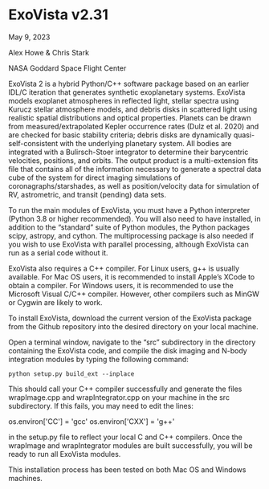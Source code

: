 # ExoVista v2.31

May 9, 2023

Alex Howe & Chris Stark

NASA Goddard Space Flight Center

ExoVista 2 is a hybrid Python/C++ software package based on an earlier IDL/C iteration that generates synthetic exoplanetary systems. ExoVista models exoplanet atmospheres in reflected light, stellar spectra using Kurucz stellar atmosphere models, and debris disks in scattered light using realistic spatial distributions and optical properties. Planets can be drawn from measured/extrapolated Kepler occurrence rates (Dulz et al. 2020) and are checked for basic stability criteria; debris disks are dynamically quasi-self-consistent with the underlying planetary system. All bodies are integrated with a Bulirsch-Stoer integrator to determine their barycentric velocities, positions, and orbits. The output product is a multi-extension fits file that contains all of the information necessary to generate a spectral data cube of the system for direct imaging simulations of coronagraphs/starshades, as well as position/velocity data for simulation of RV, astrometric, and transit (pending) data sets.

To run the main modules of ExoVista, you must have a Python interpreter (Python 3.8 or higher recommended). You will also need to have installed, in addition to the “standard” suite of Python modules, the Python packages scipy, astropy, and cython. The multiprocessing package is also needed if you wish to use ExoVista with parallel processing, although ExoVista can run as a serial code without it.

ExoVista also requires a C++ compiler.
For Linux users, g++ is usually available.
For Mac OS users, it is recommended to install Apple’s XCode to obtain a compiler.
For Windows users, it is recommended to use the Microsoft Visual C/C++ compiler. However, other compilers such as MinGW or Cygwin are likely to work.

To install ExoVista, download the current version of the ExoVista package from the Github repository into the desired directory on your local machine.

Open a terminal window, navigate to the “src” subdirectory in the directory containing the ExoVista code, and compile the disk imaging and N-body integration modules by typing the following command:

	python setup.py build_ext --inplace

This should call your C++ compiler successfully and generate the files wrapImage.cpp and wrapIntegrator.cpp on your machine in the src subdirectory. If this fails, you may need to edit the lines:

os.environ['CC'] = 'gcc'
os.environ['CXX'] = 'g++'

in the setup.py file to reflect your local C and C++ compilers. Once the wrapImage and wrapIntegrator modules are built successfully, you will be ready to run all ExoVista modules.

This installation process has been tested on both Mac OS and Windows machines.
